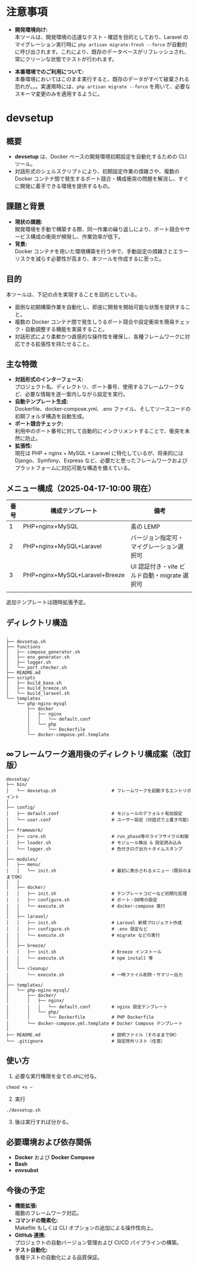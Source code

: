 # 注意事項

- **開発環境向け:**  
  本ツールは、開発環境の迅速なテスト・確認を目的としており、Laravel のマイグレーション実行時に `php artisan migrate:fresh --force` が自動的に呼び出されます。これにより、既存のデータベースがリフレッシュされ、常にクリーンな状態でテストが行われます。

- **本番環境でのご利用について:**  
  本番環境においてはこのまま実行すると、既存のデータがすべて破棄される恐れが。。。実運用時には、`php artisan migrate --force` を用いて、必要なスキーマ変更のみを適用するように。


# devsetup

## 概要
- **devsetup** は、Docker ベースの開発環境初期設定を自動化するための CLI ツール。  
- 対話形式のシェルスクリプトにより、初期設定作業の煩雑さや、複数の Docker コンテナ間で発生するポート競合・構成衝突の問題を解消し、すぐに開発に着手できる環境を提供するもの。

## 課題と背景
- **現状の課題:**  
  開発環境を手動で構築する際、同一作業の繰り返しにより、ポート競合やサービス構成の衝突が頻発し、作業効率が低下。
- **背景:**  
  Docker コンテナを用いた環境構築を行う中で、手動設定の煩雑さとエラーリスクを減らす必要性が高まり、本ツールを作成するに至った。

## 目的
本ツールは、下記の点を実現することを目的としている。
- 面倒な初期構築作業を自動化し、即座に開発を開始可能な状態を提供すること。
- 複数の Docker コンテナ間で発生しうるポート競合や設定衝突を簡易チェック・自動調整する機能を実装すること。
- 対話形式により柔軟かつ直感的な操作性を確保し、各種フレームワークに対応できる拡張性を持たせること。

## 主な特徴
- **対話形式のインターフェース:**  
  プロジェクト名、ディレクトリ、ポート番号、使用するフレームワークなど、必要な情報を逐一案内しながら設定を実行。
- **自動テンプレート生成:**  
  Dockerfile、docker-compose.yml、.env ファイル、そしてソースコードの初期フォルダ構造を自動生成。
- **ポート競合チェック:**  
  利用中のポート番号に対して自動的にインクリメントすることで、衝突を未然に防止。
- **拡張性:**  
  現在は PHP + nginx + MySQL + Laravel に特化しているが、将来的には Django、Symfony、Express など、必要だと思ったフレームワークおよびプラットフォームに対応可能な構造を備えている。

## メニュー構成（2025‑04-17-10:00 現在）

| 番号 | 構成テンプレート                       | 備考                             |
|----|--------------------------------|--------------------------------|
| 1  | PHP+nginx+MySQL                | 素の LEMP                        |
| 2  | PHP+nginx+MySQL+Laravel        | バージョン指定可・マイグレーション選択可           |
| 3  | PHP+nginx+MySQL+Laravel+Breeze | UI 認証付き・vite ビルド自動・migrate 選択可 |
|    |                                |                                |


追加テンプレートは随時拡張予定。


## ディレクトリ構造
```
.
├── devsetup.sh
├── functions
│   ├── compose_generator.sh
│   ├── env_generator.sh
│   ├── logger.sh
│   └── port_checker.sh
├── README.md
├── scripts
│   ├── build_base.sh
│   ├── build_breeze.sh
│   └── build_laravel.sh
└── templates
    └── php-nginx-mysql
        ├── docker
        │   ├── nginx
        │   │   └── default.conf
        │   └── php
        │       └── Dockerfile
        └── docker-compose.yml.template
```

## ∞フレームワーク適用後のディレクトリ構成案（改訂版）
```
devsetup/
├── bin/
│   └── devsetup.sh                     # フレームワークを起動するエントリポイント
│
├── config/
│   ├── default.conf                    # モジュールのデフォルト有効設定
│   └── user.conf                       # ユーザー設定（対話式で上書き可能）
│
├── framework/
│   ├── core.sh                         # run_phase等のライフサイクル制御
│   ├── loader.sh                       # モジュール検出 & 設定読み込み
│   └── logger.sh                       # 色付きログ出力＋タイムスタンプ
│
├── modules/
│   ├── menu/
│   │   └── init.sh                     # 最初に表示されるメニュー（既存のままでOK）
│   │
│   ├── docker/
│   │   ├── init.sh                     # テンプレートコピーなど初期化処理
│   │   ├── configure.sh                # ポート・DB等の設定
│   │   └── execute.sh                  # docker-compose 実行
│   │
│   ├── laravel/
│   │   ├── init.sh                     # Laravel 新規プロジェクト作成
│   │   ├── configure.sh                # .env 設定など
│   │   └── execute.sh                  # migrate などの実行
│   │
│   ├── breeze/
│   │   ├── init.sh                     # Breeze インストール
│   │   └── execute.sh                  # npm install 等
│   │
│   └── cleanup/
│       └── execute.sh                  # 一時ファイル削除・サマリー出力
│
├── templates/
│   └── php-nginx-mysql/
│       ├── docker/
│       │   ├── nginx/
│       │   │   └── default.conf        # nginx 設定テンプレート
│       │   └── php/
│       │       └── Dockerfile          # PHP Dockerfile
│       └── docker-compose.yml.template # Docker Compose テンプレート
│
├── README.md                           # 説明ファイル（そのままでOK）
└── .gitignore                          # 設定除外リスト（任意）

```


## 使い方
1. 必要な実行権限を全ての.shに付与。
```
chmod +x ~
```
2. 実行
```
./devsetup.sh
```
3. 後は実行すれば分かる。

## 必要環境および依存関係
- **Docker** および **Docker Compose**
- **Bash** 
- **envsubst**

## 今後の予定
- **機能拡張:**  
  複数のフレームワーク対応。
- **コマンドの簡素化:**  
  Makefile もしくは CLI オプションの追加による操作性向上。
- **GitHub 連携:**  
  プロジェクトの自動バージョン管理および CI/CD パイプラインの構築。
- **テスト自動化:**  
  各種テストの自動化による品質保証。
